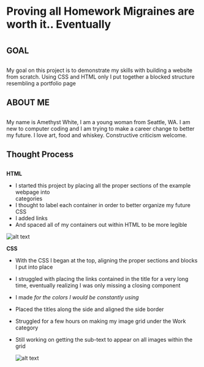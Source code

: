# Proving all  Homework Migraines are worth it.. Eventually <h1>

## GOAL <h2>
My goal on this project is to demonstrate my skills with building a website from scratch. Using CSS and HTML only I put together a blocked structure resembling a portfolio page
  
## ABOUT ME <h2>
My name is Amethyst White, I am a young woman from Seattle, WA. I am new to computer coding and I am trying to make a career change to better my future. I love art, food and whiskey. Constructive criticism welcome.

## Thought Process <h2>

**HTML** 
* I started this project by placing all the proper sections of the example webpage into <div> categories
* I thought to label each container in order to better organize my future CSS
* I added links
* And spaced all of my containers out within HTML to be more legible


![alt text]()



**CSS**
* With the CSS I began at the top, aligning the proper sections and blocks I put into place
* I struggled with placing the links contained in the title for a very long time, eventually realizing I was only missing a closing </div> component
* I made <var> for the colors I would be constantly using
* Placed the titles along the side and aligned the side border
* Struggled for a few hours on making my image grid under the Work category
* Still working on getting the sub-text to appear on all images within the grid
  
  ![alt text]()
